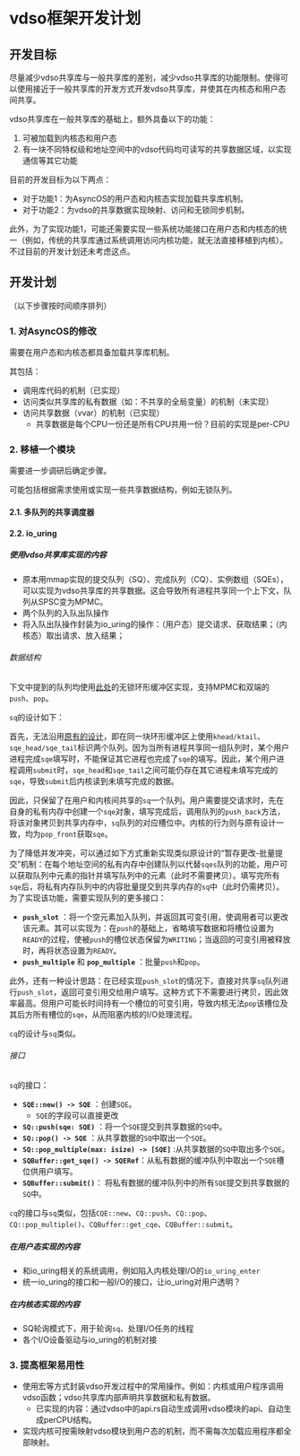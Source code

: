 # vdso框架开发计划

## 开发目标

尽量减少vdso共享库与一般共享库的差别，减少vdso共享库的功能限制。使得可以使用接近于一般共享库的开发方式开发vdso共享库，并使其在内核态和用户态间共享。

vdso共享库在一般共享库的基础上，额外具备以下的功能：

1. 可被加载到内核态和用户态
2. 有一块不同特权级和地址空间中的vdso代码均可读写的共享数据区域，以实现通信等其它功能

目前的开发目标为以下两点：

- 对于功能1：为AsyncOS的用户态和内核态实现加载共享库机制。
- 对于功能2：为vdso的共享数据实现映射、访问和无锁同步机制。

此外，为了实现功能1，可能还需要实现一些系统功能接口在用户态和内核态的统一（例如，传统的共享库通过系统调用访问内核功能，就无法直接移植到内核）。不过目前的开发计划还未考虑这点。

## 开发计划

（以下步骤按时间顺序排列）

<!-- ### 1. 私有数据相关

调研vdso共享库实现私有数据的方式：是否已经实现？（即，如果直接在vdso共享库中声明可变全局变量，能否作为私有数据正常使用？）若否，则手动实现私有数据的机制。

### 2. 共享数据相关

考虑和实现更普遍的共享数据同步方式，例如使用原子操作+让权等待。注意在实现中绕开中断/抢占机制。

当前已知，在vdso内部实现堆分配机制比较困难。因此，暂时绕过堆分配，使用静态分配的空间实现共享数据。虽然仍需考虑同步问题，但应该会简单一些？（例如环形缓冲区已知可以实现无锁MPMC（[高性能队列——Disruptor](https://tech.meituan.com/2016/11/18/disruptor.html)），我们的代码需要支持多生产者或多消费者吗？）

### 3. 与代码逻辑解耦

在内核态和用户态实现相似的、加载共享库的机制。实现根据需要，将内核的vdso库映射到用户态的机制。

### 4. 模块间依赖相关

将模块对外部的依赖尽量改为静态链接。对于无法修改的依赖，将模块与内核的通信机制改为内核修改模块的数据；将模块间的通信机制改为类似RPC。

### 5. vdso共享库实例

将内核的一个模块（如文件系统或网络）改造成vdso共享库，并验证其可以在内核态、在用户态被加载、被使用。

由于第4项的改造可能缺乏实例，考虑将第4步和第5步穿插进行。 -->

### 1. 对AsyncOS的修改

需要在用户态和内核态都具备加载共享库机制。

其包括：

- 调用库代码的机制（已实现）
- 访问类似共享库的私有数据（如：不共享的全局变量）的机制（未实现）
- 访问共享数据（vvar）的机制（已实现）
  - 共享数据是每个CPU一份还是所有CPU共用一份？目前的实现是per-CPU

### 2. 移植一个模块

需要进一步调研后确定步骤。

可能包括根据需求使用或实现一些共享数据结构，例如无锁队列。

#### 2.1. 多队列的共享调度器

#### 2.2. io_uring

##### 使用vdso共享库实现的内容

- 原本用mmap实现的提交队列（SQ）、完成队列（CQ）、实例数组（SQEs），可以实现为vdso共享库的共享数据。这会导致所有进程共享同一个上下文，队列从SPSC变为MPMC。
- 两个队列的入队出队操作
- 将入队出队操作封装为io_uring的操作：（用户态）提交请求、获取结果；（内核态）取出请求、放入结果；

###### 数据结构

下文中提到的队列均使用[此处](https://github.com/AsyncModules/vsched/blob/main/utils/src/deque.rs)的无锁环形缓冲区实现，支持MPMC和双端的`push`、`pop`。

`sq`的设计如下：

首先，无法沿用[原有的设计](https://gitee.com/LC_rosy/weekly-progress/blob/master/25.6.26~25.7.1/iouring%E5%AD%A6%E4%B9%A0%E7%AC%94%E8%AE%B0.md#%E6%95%B0%E6%8D%AE%E7%BB%93%E6%9E%84%E6%B7%B1%E5%85%A5%E7%90%86%E8%A7%A3)，即在同一块环形缓冲区上使用`khead/ktail`、`sqe_head/sqe_tail`标识两个队列。因为当所有进程共享同一组队列时，某个用户进程完成`sqe`填写时，不能保证其它进程也完成了`sqe`的填写。因此，某个用户进程调用`submit`时，`sqe_head`和`sqe_tail`之间可能仍存在其它进程未填写完成的`sqe`，导致`submit`后内核读到未填写完成的数据。

因此，只保留了在用户和内核间共享的`sq`一个队列。用户需要提交请求时，先在自身的私有内存中创建一个`sqe`对象，填写完成后，调用队列的`push_back`方法，将该对象拷贝到共享内存中，`sq`队列的对应槽位中。内核的行为则与原有设计一致，均为`pop_front`获取`sqe`。

为了降低并发冲突，可以通过如下方式重新实现类似原设计的“暂存更改-批量提交”机制：在每个地址空间的私有内存中创建队列以代替`sqes`队列的功能，用户可以获取队列中元素的指针并填写队列中的元素（此时不需要拷贝）。填写完所有`sqe`后，将私有内存队列中的内容批量提交到共享内存的`sq`中（此时仍需拷贝）。为了实现该功能，需要实现队列的更多接口：

- **`push_slot`** ：将一个空元素加入队列，并返回其可变引用，使调用者可以更改该元素。其可以实现为：在`push`的基础上，省略填写数据和将槽位设置为`READY`的过程，使被`push`的槽位状态保留为`WRITING`；当返回的可变引用被释放时，再将状态设置为`READY`。
- **`push_multiple`** 和 **`pop_multiple`** ：批量`push`和`pop`。

此外，还有一种设计思路：在已经实现`push_slot`的情况下，直接对共享`sq`队列进行`push_slot`，返回可变引用交给用户填写。这种方式下不需要进行拷贝，因此效率最高。但用户可能长时间持有一个槽位的可变引用，导致内核无法`pop`该槽位及其后方所有槽位的`sqe`，从而阻塞内核的I/O处理流程。

`cq`的设计与`sq`类似。

###### 接口

`sq`的接口：

- **`SQE::new() -> SQE`** ：创建`SQE`。
  - `SQE`的字段可以直接更改
- **`SQ::push(sqe: SQE)`** ：将一个`SQE`提交到共享数据的`SQ`中。
- **`SQ::pop() -> SQE`** ：从共享数据的`SQ`中取出一个`SQE`。
- **`SQ::pop_multiple(max: isize) -> [SQE]`** :从共享数据的`SQ`中取出多个`SQE`。
- **`SQBuffer::get_sqe() -> SQERef`**：从私有数据的缓冲队列中取出一个`SQE`槽位供用户填写。
- **`SQBuffer::submit()`**： 将私有数据的缓冲队列中的所有`SQE`提交到共享数据的`SQ`中。

`cq`的接口与`sq`类似，包括`CQE::new`、`CQ::push`、`CQ::pop`、`CQ::pop_multiple()`、`CQBuffer::get_cqe`、`CQBuffer::submit`。

##### 在用户态实现的内容

- 和io_uring相关的系统调用，例如陷入内核处理I/O的`io_uring_enter`
- 统一io_uring的接口和一般I/O的接口，让io_uring对用户透明？

##### 在内核态实现的内容

- SQ轮询模式下，用于轮询`sq`、处理I/O任务的线程
- 各个I/O设备驱动与io_uring的机制对接

### 3. 提高框架易用性

- 使用宏等方式封装vdso开发过程中的常用操作。例如：内核或用户程序调用vdso函数；vdso共享库内部声明共享数据和私有数据。
  - 已实现的内容：通过vdso中的api.rs自动生成调用vdso模块的api、自动生成perCPU结构。
- 实现内核可按需映射vdso模块到用户态的机制，而不需每次加载应用程序都全部映射。
